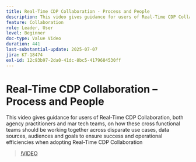 ```yaml
---
title: Real-Time CDP Collaboration - Process and People
description: This video gives guidance for users of Real-Time CDP Collaboration, both agency practitioners and mar tech teams, on how these cross functional teams should be working together across disparate use cases, data sources, audiences and goals to ensure success and operational efficiencies when adopting Real-Time CDP Collaboration
feature: Collaboration
role: Leader, User
level: Beginner
doc-type: Value Video
duration: 441
last-substantial-update: 2025-07-07
jira: KT-18474
exl-id: 12c93b97-2da0-41dc-8bc5-4179684530ff
---
```

# Real-Time CDP Collaboration – Process and People

This video gives guidance for users of Real-Time CDP Collaboration, both agency practitioners and mar tech teams, on how these cross functional teams should be working together across disparate use cases, data sources, audiences and goals to ensure success and operational efficiencies when adopting Real-Time CDP Collaboration

>[!VIDEO](https://video.tv.adobe.com/v/3464658/?learn=on&enablevpops)

